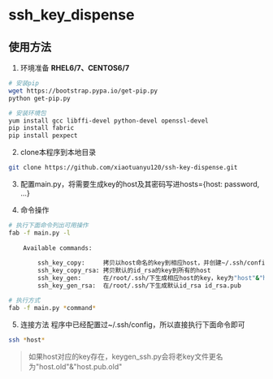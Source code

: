 # ssh_key_dispense

## 使用方法
1. 环境准备
**RHEL6/7、CENTOS6/7** 
``` bash
# 安装pip
wget https://bootstrap.pypa.io/get-pip.py
python get-pip.py

# 安装环境包
yum install gcc libffi-devel python-devel openssl-devel
pip install fabric
pip install pexpect
```

2. clone本程序到本地目录
``` bash
git clone https://github.com/xiaotuanyu120/ssh-key-dispense.git
```

3. 配置main.py，将需要生成key的host及其密码写进hosts={host: password, ...}

4. 命令操作
``` bash
# 执行下面命令列出可用操作
fab -f main.py -l
    
    Available commands:
        
        ssh_key_copy:     拷贝以host命名的key到相应host，并创建~/.ssh/config文件
        ssh_key_copy_rsa: 拷贝默认的id_rsa的key到所有的host
        ssh_key_gen:      在/root/.ssh/下生成相应host的key，key为"host"&"host.pub"
        ssh_key_gen_rsa:  在/root/.ssh/下生成默认id_rsa id_rsa.pub

# 执行方式
fab -f main.py *command*
```

5. 连接方法
程序中已经配置过~/.ssh/config，所以直接执行下面命令即可
``` bash
ssh *host*
```

> 如果host对应的key存在，keygen_ssh.py会将老key文件更名为"host.old"&"host.pub.old"
